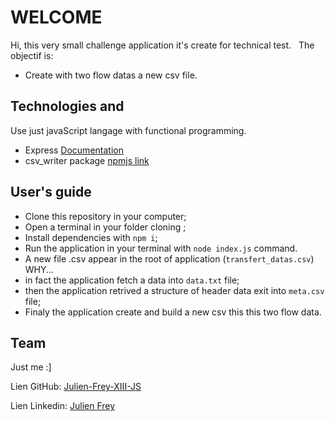 # WELCOME

Hi, this very small challenge application it's create for technical test.
&nbsp;
The objectif is:

- Create with two flow datas a new csv file.

## Technologies and 

Use just javaScript langage with functional programming.

- Express [Documentation](https://expressjs.com/)
- csv_writer package [npmjs link](https://www.npmjs.com/package/csv-writer)

## User's guide

- Clone this repository in your computer;
- Open a terminal in your folder cloning ;
- Install dependencies with ```npm i```;
- Run the application in your terminal with ```node index.js``` command.
- A new file .csv appear in the root of application (```transfert_datas.csv```)
  &nbsp;
  &nbsp;
  WHY...
- in fact the application fetch a data into ```data.txt``` file;
- then the application retrived a structure of header data exit into ```meta.csv``` file;
- Finaly the application create and build a new csv this this two flow data.

## Team

Just me :]

Lien GitHub: [Julien-Frey-XIII-JS](https://github.com/Julien-Frey-XIII-JS)

Lien Linkedin: [Julien Frey](https://www.linkedin.com/in/julien-frey-fullstack/)

